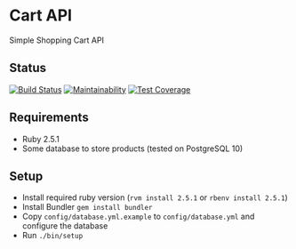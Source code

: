 # Cart API

Simple Shopping Cart API

## Status

[![Build Status](https://api.travis-ci.org/bladebhs/cart_api.svg?branch=master)](http://travis-ci.org/bladebhs/cart_api) [![Maintainability](https://api.codeclimate.com/v1/badges/b8582bf6b140d26dd2cf/maintainability)](https://codeclimate.com/github/bladebhs/cart_api/maintainability) [![Test Coverage](https://api.codeclimate.com/v1/badges/b8582bf6b140d26dd2cf/test_coverage)](https://codeclimate.com/github/bladebhs/cart_api/test_coverage)

## Requirements

* Ruby 2.5.1
* Some database to store products (tested on PostgreSQL 10)

## Setup

* Install required ruby version (`rvm install 2.5.1` or `rbenv install 2.5.1`)
* Install Bundler `gem install bundler`
* Copy `config/database.yml.example` to `config/database.yml` and configure the database
* Run `./bin/setup`
